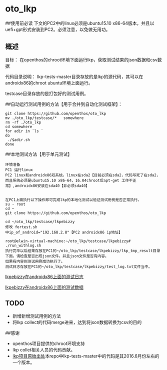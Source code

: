 # oto_lkp

##使用前必读
下文的PC2中的linux必须是ubuntu15.10 x86-64版本，并且以uefi+gpt形式安装到PC2。必须注意，以免做无用功。
## 概述
目标： 在openthos的chroot环境下面运行lkp，获取测试结果的json数据和csv数据

代码目录说明：
lkp-tests-master目录存放的是lkp的源代码，其可以在androidx86的chroot ubuntu环境上面运行。 

testcase目录存放的是打包好的测试用例。

##自动运行测试用例的方法【用于合并到自动化测试框架】：
```
git clone https://github.com/openthos/oto_lkp
mv ./oto_lkp/testcase/*   somewhere
rm -rf ./oto_lkp
cd somewhere
for adir in `ls `
do
 ./$adir.sh
done
```

##本地测试方法【用于单元测试】
```
环境准备
PC1 运行linux 
PC2 linux和androidx86双系统。linux在sda2【目前必须在sda2，代码写死了在sda2，而且系统必须是ubuntu15.10 x86-64，16.04chroot后apt-get 工作不正常】,androidx86安装在sda40【非必须sda40】


在PC1上面执行以下操作即可完成lkp的本地化测试以验证测试用例是否正常执行。
su - root
cd ~
git clone https://github.com/openthos/oto_lkp

cd ~/oto_lkp/testcase/lkpebizzy
修改 fortest.sh
中ip_of_android="192.168.2.8"【PC2 androidx86 ip地址】

root@elwin-virtual-machine:~/oto_lkp/testcase/lkpebizzy# ./run_withlog.sh
执行完毕以后结果存放在PC1的~/oto_lkp/testcase/lkpebizzy/lkp_tmp_result目录下面。请检查是否出现json文件。并且json文件是否有内容。
如果有内容则测试用例成功执行了。
测试日志存放在PC1的~/oto_lkp/testcase/lkpebizzy/test_log.txt文件当中。
```

[lkpebizzy在androidx86上面的测试日志](https://github.com/openthos/oto_lkp/blob/master/testcase/lkpebizzy/test_log.txt) 

[lkpebizzy在androidx86上面的测试数据](https://github.com/openthos/oto_lkp/tree/master/testcase/lkpebizzy/lkp_tmp_result)

## TODO
- 新增新增测试用例的方法
- 将lkp collect的代码merge进来，达到将json数据转换为csv的目的

##感谢
- openthos项目提供的chroot环境支持
- lkp collet相关人员的代码贡献。
- [lkp项目原始出处](https://github.com/fengguang/lkp-tests)本repo中lkp-tests-master中的代码是其2016.6月份左右的一个版本。
